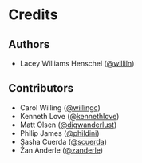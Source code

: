 # Credits 

## Authors 

- Lacey Williams Henschel ([@williln](https://github.com/williln/))

## Contributors 

- Carol Willing ([@willingc](https://github.com/willingc))
- Kenneth Love ([@kennethlove](https://github.com/kennethlove))
- Matt Olsen ([@digwanderlust](https://github.com/digwanderlust))
- Philip James ([@phildini](https://github.com/phildini))
- Sasha Cuerda ([@scuerda](https://github.com/scuerda))
- Žan Anderle ([@zanderle](https://github.com/zanderle))
